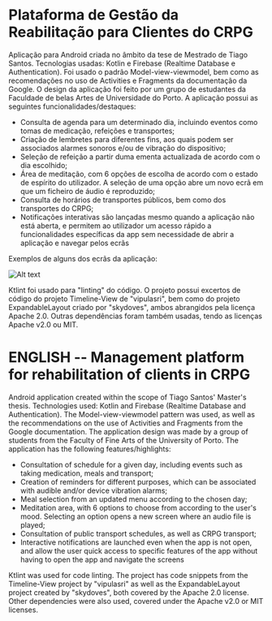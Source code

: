 # Plataforma de Gestão da Reabilitação para Clientes do CRPG

Aplicação para Android criada no âmbito da tese de Mestrado de Tiago Santos. Tecnologias usadas: Kotlin e Firebase (Realtime Database e Authentication). Foi usado o padrão Model-view-viewmodel, bem como as recomendações no uso de Activities e Fragments da documentação da Google. O design da aplicação foi feito por um grupo de estudantes da Faculdade de belas Artes de Universidade do Porto. A aplicação possui as seguintes funcionalidades/destaques:

- Consulta de agenda para um determinado dia, incluindo eventos como tomas de medicação, refeições e transportes;
- Criação de lembretes para diferentes fins, aos quais podem ser associados alarmes sonoros e/ou de vibração do dispositivo;
- Seleção de refeição a partir duma ementa actualizada de acordo com o dia escolhido;
- Área de meditação, com 6 opções de escolha de acordo com o estado de espírito do utilizador. A seleção de uma opção abre um novo ecrã em que um ficheiro de áudio é reproduzido;
- Consulta de horários de transportes públicos, bem como dos transportes do CRPG;
- Notificações interativas são lançadas mesmo quando a aplicação não está aberta, e permitem ao utilizador um acesso rápido a funcionalidades específicas da app sem necessidade de abrir a aplicação e navegar pelos ecrãs


Exemplos de alguns dos ecrãs da aplicação:

![Alt text](https://user-images.githubusercontent.com/43898814/134161904-cc90321d-0b32-4bd7-bab9-3b4e88389c98.PNG "Ecrãs da aplicação")

Ktlint foi usado para "linting" do código. O projeto possui excertos de código do projeto Timeline-View de "vipulasri", bem como do projeto ExpandableLayout criado por "skydoves", ambos 
abrangidos pela licença Apache 2.0. Outras dependências foram também usadas, tendo as licenças Apache v2.0 ou MIT.

# ENGLISH -- Management platform for rehabilitation of clients in CRPG

Android application created within the scope of Tiago Santos' Master's thesis. Technologies used: Kotlin and Firebase (Realtime Database and Authentication). The Model-view-viewmodel pattern was used, as well as the recommendations on the use of Activities and Fragments from the Google documentation. The application design was made by a group of students from the Faculty of Fine Arts of the University of Porto. The application has the following features/highlights:

- Consultation of schedule for a given day, including events such as taking medication, meals and transport;
- Creation of reminders for different purposes, which can be associated with audible and/or device vibration alarms;
- Meal selection from an updated menu according to the chosen day;
- Meditation area, with 6 options to choose from according to the user's mood. Selecting an option opens a new screen where an audio file is played;
- Consultation of public transport schedules, as well as CRPG transport;
- Interactive notifications are launched even when the app is not open, and allow the user quick access to specific features of the app without having to open the app and navigate the screens


Ktlint was used for code linting. The project has code snippets from the Timeline-View project by "vipulasri" as well as the ExpandableLayout project created by "skydoves", both covered by the Apache 2.0 license. Other dependencies were also used, covered under the Apache v2.0 or MIT licenses.


